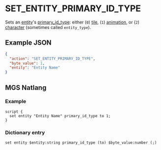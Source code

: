 # SET_ENTITY_PRIMARY_ID_TYPE

Sets an [entity](../entities)'s [primary_id_type](../entities/entity_properties): either (`0`) [tile](../entities/entity_types#tile-entity), (`1`) [animation](../entities/entity_types#animation-entity), or (`2`) [character](../entities/entity_types#character-entity) (sometimes called `entity_type`).

## Example JSON

```json
{
  "action": "SET_ENTITY_PRIMARY_ID_TYPE",
  "byte_value": 1,
  "entity": "Entity Name"
}
```

## MGS Natlang

### Example

```mgs
script {
  set entity "Entity Name" primary_id_type to 1;
}
```

### Dictionary entry

```
set entity $entity:string primary_id_type (to) $byte_value:number (;)
```
